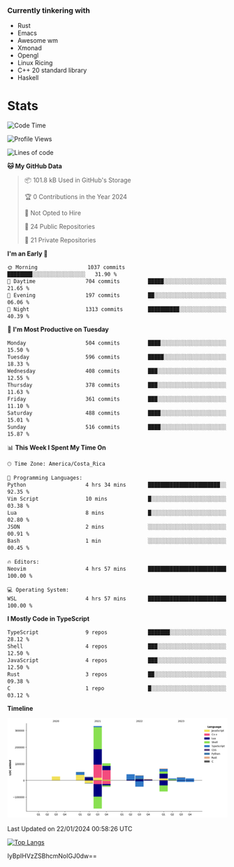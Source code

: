 ### Currently tinkering with
 - Rust
 - Emacs
 - Awesome wm
 - Xmonad
 - Opengl
 - Linux Ricing
 - C++ 20 standard library
 - Haskell

# Stats
<!--START_SECTION:waka-->
![Code Time](http://img.shields.io/badge/Code%20Time-834%20hrs%2015%20mins-blue)

![Profile Views](http://img.shields.io/badge/Profile%20Views-0-blue)

![Lines of code](https://img.shields.io/badge/From%20Hello%20World%20I%27ve%20Written-708.0%20thousand%20lines%20of%20code-blue)

**🐱 My GitHub Data** 

> 📦 101.8 kB Used in GitHub's Storage 
 > 
> 🏆 0 Contributions in the Year 2024
 > 
> 🚫 Not Opted to Hire
 > 
> 📜 24 Public Repositories 
 > 
> 🔑 21 Private Repositories 
 > 
**I'm an Early 🐤** 

```text
🌞 Morning                1037 commits        ████████░░░░░░░░░░░░░░░░░   31.90 % 
🌆 Daytime                704 commits         █████░░░░░░░░░░░░░░░░░░░░   21.65 % 
🌃 Evening                197 commits         ██░░░░░░░░░░░░░░░░░░░░░░░   06.06 % 
🌙 Night                  1313 commits        ██████████░░░░░░░░░░░░░░░   40.39 % 
```
📅 **I'm Most Productive on Tuesday** 

```text
Monday                   504 commits         ████░░░░░░░░░░░░░░░░░░░░░   15.50 % 
Tuesday                  596 commits         █████░░░░░░░░░░░░░░░░░░░░   18.33 % 
Wednesday                408 commits         ███░░░░░░░░░░░░░░░░░░░░░░   12.55 % 
Thursday                 378 commits         ███░░░░░░░░░░░░░░░░░░░░░░   11.63 % 
Friday                   361 commits         ███░░░░░░░░░░░░░░░░░░░░░░   11.10 % 
Saturday                 488 commits         ████░░░░░░░░░░░░░░░░░░░░░   15.01 % 
Sunday                   516 commits         ████░░░░░░░░░░░░░░░░░░░░░   15.87 % 
```


📊 **This Week I Spent My Time On** 

```text
🕑︎ Time Zone: America/Costa_Rica

💬 Programming Languages: 
Python                   4 hrs 34 mins       ███████████████████████░░   92.35 % 
Vim Script               10 mins             █░░░░░░░░░░░░░░░░░░░░░░░░   03.38 % 
Lua                      8 mins              █░░░░░░░░░░░░░░░░░░░░░░░░   02.80 % 
JSON                     2 mins              ░░░░░░░░░░░░░░░░░░░░░░░░░   00.91 % 
Bash                     1 min               ░░░░░░░░░░░░░░░░░░░░░░░░░   00.45 % 

🔥 Editors: 
Neovim                   4 hrs 57 mins       █████████████████████████   100.00 % 

💻 Operating System: 
WSL                      4 hrs 57 mins       █████████████████████████   100.00 % 
```

**I Mostly Code in TypeScript** 

```text
TypeScript               9 repos             ███████░░░░░░░░░░░░░░░░░░   28.12 % 
Shell                    4 repos             ███░░░░░░░░░░░░░░░░░░░░░░   12.50 % 
JavaScript               4 repos             ███░░░░░░░░░░░░░░░░░░░░░░   12.50 % 
Rust                     3 repos             ██░░░░░░░░░░░░░░░░░░░░░░░   09.38 % 
C                        1 repo              █░░░░░░░░░░░░░░░░░░░░░░░░   03.12 % 
```



**Timeline**

![Lines of Code chart](https://raw.githubusercontent.com/PandeCode/PandeCode/main/assets/bar_graph.png)


 Last Updated on 22/01/2024 00:58:26 UTC
<!--END_SECTION:waka-->
<!-- 
[![PandeCode's GitHub stats](https://github-readme-stats.vercel.app/api?username=PandeCode&theme=dracula&hide_border=true&show_icons=true)](https://github.com/anuraghazra/github-readme-stats)
-->
[![Top Langs](https://github-readme-stats.vercel.app/api/top-langs/?username=PandeCode&layout=compact&theme=dracula&hide_border=true)](https://github.com/anuraghazra/github-readme-stats)

IyBpIHVzZSBhcmNoIGJ0dw==

